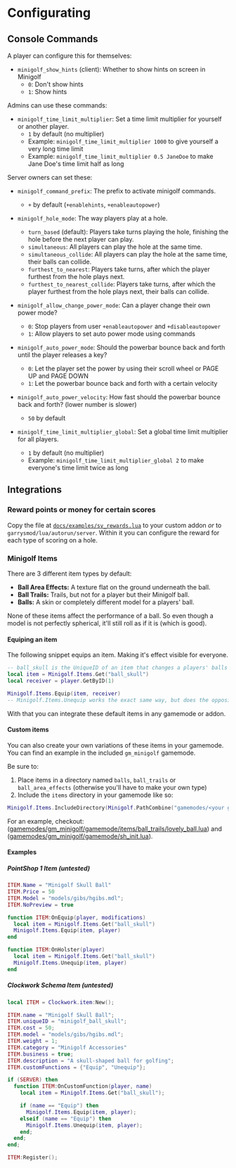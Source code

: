 # Configurating

## Console Commands

A player can configure this for themselves:

* `minigolf_show_hints` (client): Whether to show hints on screen in Minigolf
  * `0`: Don't show hints
  * `1`: Show hints

Admins can use these commands:

* `minigolf_time_limit_multiplier`: Set a time limit multiplier for yourself or another player.
  * `1` by default (no multiplier)
  * Example: `minigolf_time_limit_multiplier 1000` to give yourself a very long time limit
  * Example: `minigolf_time_limit_multiplier 0.5 JaneDoe` to make Jane Doe's time limit half as long

Server owners can set these:

* `minigolf_command_prefix`: The prefix to activate minigolf commands.
  * `+` by default (`+enablehints`, `+enableautopower`)

* `minigolf_hole_mode`: The way players play at a hole.
  * `turn_based` (default): Players take turns playing the hole, finishing the hole before the next player can play.
  * `simultaneous`: All players can play the hole at the same time.
  * `simultaneous_collide`: All players can play the hole at the same time, their balls can collide.
  * `furthest_to_nearest`: Players take turns, after which the player furthest from the hole plays next.
  * `furthest_to_nearest_collide`: Players take turns, after which the player furthest from the hole plays next, their balls can collide.

* `minigolf_allow_change_power_mode`: Can a player change their own power mode?
  * `0`: Stop players from user `+enableautopower` and `+disableautopower`
  * `1`: Allow players to set auto power mode using commands

* `minigolf_auto_power_mode`: Should the powerbar bounce back and forth until the player releases a key?
  * `0`: Let the player set the power by using their scroll wheel or PAGE UP and PAGE DOWN
  * `1`: Let the powerbar bounce back and forth with a certain velocity

* `minigolf_auto_power_velocity`: How fast should the powerbar bounce back and forth? (lower number is slower)
  * `50` by default

* `minigolf_time_limit_multiplier_global`: Set a global time limit multiplier for all players.
  * `1` by default (no multiplier)
  * Example: `minigolf_time_limit_multiplier_global 2` to make everyone's time limit twice as long

## Integrations

### Reward points or money for certain scores

Copy the file at [`docs/examples/sv_rewards.lua`](https://github.com/luttje/gmod-minigolf/blob/main/docs/examples/sv_rewards.lua) to your custom addon _or_ to `garrysmod/lua/autorun/server`. Within it you can configure the reward for each type of scoring on a hole.

### Minigolf Items

There are 3 different item types by default:

* **Ball Area Effects:** A texture flat on the ground underneath the ball.
* **Ball Trails:** Trails, but not for a player but their Minigolf ball.
* **Balls:** A skin or completely different model for a players' ball.

None of these items affect the performance of a ball. So even though a model is not perfectly spherical, it'll still roll as if it is (which is good).

#### Equiping an item

The following snippet equips an item. Making it's effect visible for everyone.

```lua
-- ball_skull is the UniqueID of an item that changes a players' balls to a skull
local item = Minigolf.Items.Get("ball_skull")
local receiver = player.GetByID(1)

Minigolf.Items.Equip(item, receiver)
-- Minigolf.Items.Unequip works the exact same way, but does the opposite
```

With that you can integrate these default items in any gamemode or addon.

#### Custom items

You can also create your own variations of these items in your gamemode. You can find an example in the included `gm_minigolf` gamemode.

Be sure to:

1. Place items in a directory named `balls`, `ball_trails` or `ball_area_effects` (otherwise you'll have to make your own type)
2. Include the `items` directory in your gamemode like so:

```lua
Minigolf.Items.IncludeDirectory(Minigolf.PathCombine("gamemodes/<your gamemode folder>/gamemode", "items/"))
```

For an example, checkout: ([gamemodes/gm_minigolf/gamemode/items/ball_trails/lovely_ball.lua](https://github.com/luttje/gmod-minigolf/blob/main/gamemodes/gm_minigolf/gamemode/items/ball_trails/lovely_ball.lua)) and ([gamemodes/gm_minigolf/gamemode/sh_init.lua](https://github.com/luttje/gmod-minigolf/blob/main/gamemodes/gm_minigolf/gamemode/sh_init.lua)).

#### Examples

##### PointShop 1 Item (untested)

```lua
ITEM.Name = "Minigolf Skull Ball"
ITEM.Price = 50
ITEM.Model = "models/gibs/hgibs.mdl";
ITEM.NoPreview = true

function ITEM:OnEquip(player, modifications)
  local item = Minigolf.Items.Get("ball_skull")
  Minigolf.Items.Equip(item, player)
end

function ITEM:OnHolster(player)
  local item = Minigolf.Items.Get("ball_skull")
  Minigolf.Items.Unequip(item, player)
end
```

##### Clockwork Schema Item (untested)

```lua
local ITEM = Clockwork.item:New();

ITEM.name = "Minigolf Skull Ball";
ITEM.uniqueID = "minigolf_ball_skull";
ITEM.cost = 50;
ITEM.model = "models/gibs/hgibs.mdl";
ITEM.weight = 1;
ITEM.category = "Minigolf Accessories"
ITEM.business = true;
ITEM.description = "A skull-shaped ball for golfing";
ITEM.customFunctions = {"Equip", "Unequip"};

if (SERVER) then
  function ITEM:OnCustomFunction(player, name)
    local item = Minigolf.Items.Get("ball_skull");

    if (name == "Equip") then
      Minigolf.Items.Equip(item, player);
    elseif (name == "Equip") then
      Minigolf.Items.Unequip(item, player);
    end;
  end;
end;

ITEM:Register();
```
